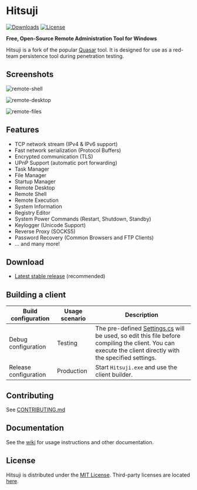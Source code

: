 # Hitsuji

[![Downloads](https://img.shields.io/github/downloads/Avlyssna/Hitsuji/total.svg)](https://github.com/Avlyssna/Hitsuji/releases)
[![License](https://img.shields.io/github/license/Avlyssna/Hitsuji.svg)](LICENSE)

**Free, Open-Source Remote Administration Tool for Windows**

Hitsuji is a fork of the popular [Quasar](https://github.com/quasar/Quasar) tool.
It is designed for use as a red-team persistence tool during penetration testing.

## Screenshots

![remote-shell](Images/remote-shell.png)

![remote-desktop](Images/remote-desktop.png)

![remote-files](Images/remote-files.png)

## Features
* TCP network stream (IPv4 & IPv6 support)
* Fast network serialization (Protocol Buffers)
* Encrypted communication (TLS)
* UPnP Support (automatic port forwarding)
* Task Manager
* File Manager
* Startup Manager
* Remote Desktop
* Remote Shell
* Remote Execution
* System Information
* Registry Editor
* System Power Commands (Restart, Shutdown, Standby)
* Keylogger (Unicode Support)
* Reverse Proxy (SOCKS5)
* Password Recovery (Common Browsers and FTP Clients)
* ... and many more!

## Download
* [Latest stable release](https://github.com/Avlyssna/Hitsuji/releases) (recommended)

## Building a client
| Build configuration         | Usage scenario | Description
| ----------------------------|----------------|--------------
| Debug configuration         | Testing        | The pre-defined [Settings.cs](/Hitsuji.Client/Config/Settings.cs) will be used, so edit this file before compiling the client. You can execute the client directly with the specified settings.
| Release configuration       | Production     | Start `Hitsuji.exe` and use the client builder.

## Contributing
See [CONTRIBUTING.md](CONTRIBUTING.md)

## Documentation
See the [wiki](https://github.com/Avlyssna/Hitsuji/wiki) for usage instructions and other documentation.

## License
Hitsuji is distributed under the [MIT License](LICENSE).
Third-party licenses are located [here](Licenses).
